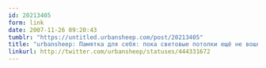 ```yaml
---
id: 20213405
form: link
date: 2007-11-26 09:20:43
tumblr: "https://untitled.urbansheep.com/post/20213405"
title: "urbansheep: Памятка для себя: пока световые потолки ещё не вошли в нашу жизнь, тебе нужен выключатель света с таймером, дорогая. Вернее, включатель."
linkurl: http://twitter.com/urbansheep/statuses/444331672
---
```


